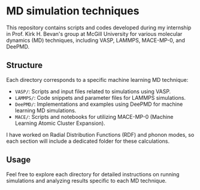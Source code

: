 # MD simulation techniques

This repository contains scripts and codes developed during my internship in Prof. Kirk H. Bevan's group at McGill University for various molecular dynamics (MD) techniques, including VASP, LAMMPS, MACE-MP-0, and DeePMD.

## Structure

Each directory corresponds to a specific machine learning MD technique:

- `VASP/`: Scripts and input files related to simulations using VASP.
- `LAMMPS/`: Code snippets and parameter files for LAMMPS simulations.
- `DeePMD/`: Implementations and examples using DeePMD for machine learning MD simulations.
- `MACE/`: Scripts and notebooks for utilizing MACE-MP-0 (Machine Learning Atomic Cluster Expansion).

I have worked on Radial Distribution Functions (RDF) and phonon modes, so each section will include a dedicated folder for these calculations.

## Usage

Feel free to explore each directory for detailed instructions on running simulations and analyzing results specific to each MD technique.
